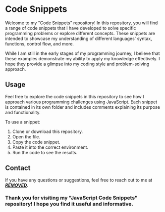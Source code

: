 # Code Snippets

Welcome to my "Code Snippets" repository!
In this repository, you will find a range of code snippets that I have developed to solve specific programming problems or explore different concepts. These snippets are intended to showcase my understanding of different languages' syntax, functions, control flow, and more.

While I am still in the early stages of my programming journey, I believe that these examples demonstrate my ability to apply my knowledge effectively. I hope they provide a glimpse into my coding style and problem-solving approach.

## Usage

Feel free to explore the code snippets in this repository to see how I approach various programming challenges using JavaScript. Each snippet is contained in its own folder and includes comments explaining its purpose and functionality.

To use a snippet:

1. Clone or download this repository.
2. Open the file.
3. Copy the code snippet.
4. Paste it into the correct environment.
5. Run the code to see the results.

## Contact

If you have any questions or suggestions, feel free to reach out to me at [***REMOVED***](mailto:***REMOVED***).

### Thank you for visiting my "JavaScript Code Snippets" repository! I hope you find it useful and informative.
